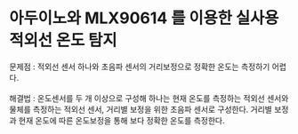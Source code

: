 # 아두이노와 MLX90614 를 이용한 실사용 적외선 온도 탐지

문제점 : 적외선 센서 하나와 초음파 센서의 거리보정으로 정확한 온도는 측정하기 어렵다. <br><br>
해결법 : 온도센서를 두 개 이상으로 구성해 하나는 현재 온도를 측정하는 적외선 센서와 물체를 측정하는 적외선 센서, 거리별 보정을 위한 초음파 센서로 구성한다. 거리별 보정과 현재 온도에 따른 온도보정을 통해 보다 정확한 온도를 측정한다.

